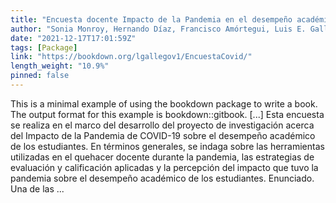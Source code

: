 ```yaml
---
title: "Encuesta docente Impacto de la Pandemia en el desempeño académico de los estudiantes"
author: "Sonia Monroy, Hernando Díaz, Francisco Amórtegui, Luis E. Gallego"
date: "2021-12-17T17:01:59Z"
tags: [Package]
link: "https://bookdown.org/lgallegov1/EncuestaCovid/"
length_weight: "10.9%"
pinned: false
---
```


This is a minimal example of using the bookdown package to write a book. The output format for this example is bookdown::gitbook. [...] Esta encuesta se realiza en el marco del desarrollo del proyecto de investigación acerca del Impacto de la Pandemia de COVID-19 sobre el desempeño académico de los estudiantes. En términos generales, se indaga sobre las herramientas utilizadas en el quehacer docente durante la pandemia, las estrategias de evaluación y calificación aplicadas y la percepción del impacto que tuvo la pandemia sobre el desempeño académico de los estudiantes. Enunciado. Una de las ...
